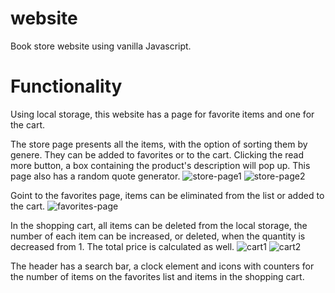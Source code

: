 # website
Book store website using vanilla Javascript.

# Functionality
Using local storage, this website has a page for favorite items and one for the cart. 

The store page presents all the items, with the option of sorting them by genere. They can be added to favorites or to the cart. Clicking the read more button, a box containing the product's description will pop up.
This page also has a random quote generator.
![store-page1](https://user-images.githubusercontent.com/114444914/203838357-eb8b398d-75b9-4941-bd44-a4de6aa5be8f.png)
![store-page2](https://user-images.githubusercontent.com/114444914/203838387-6f3f8500-09d4-448b-8705-b451b38b6c57.png)

Goint to the favorites page, items can be eliminated from the list or added to the cart.
![favorites-page](https://user-images.githubusercontent.com/114444914/203838696-c052a7a9-d42c-497b-8c9b-fe831d5a5d5a.png)

In the shopping cart, all items can be deleted from the local storage, the number of each item can be increased, or deleted, when the quantity is decreased from 1. The total price is calculated as well.
![cart1](https://user-images.githubusercontent.com/114444914/203838713-91667df1-a147-4bdb-a1d6-b7c946476518.png)
![cart2](https://user-images.githubusercontent.com/114444914/203838723-f5405804-63e8-4f7e-b394-9a221bbab593.png)

The header has a search bar, a clock element and icons with counters for the number of items on the favorites list and items in the shopping cart. 

